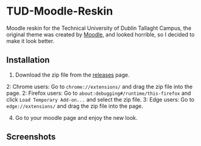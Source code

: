 # TUD-Moodle-Reskin
Moodle reskin for the Technical University of Dublin Tallaght Campus, the original theme was created by [Moodle](https://moodle.org/), and looked horrible, so I decided to make it look better.

## Installation

1. Download the zip file from the [releases](https://github.com/GrzegorzManiak/TUD-Moodle-Reskin/releases/tag/init) page.

2: Chrome users: Go to `chrome://extensions/` and drag the zip file into the page.
2: Firefox users: Go to `about:debugging#/runtime/this-firefox` and click `Load Temporary Add-on...` and select the zip file.
3: Edge users: Go to `edge://extensions/` and drag the zip file into the page.

4. Go to your moodle page and enjoy the new look.

## Screenshots